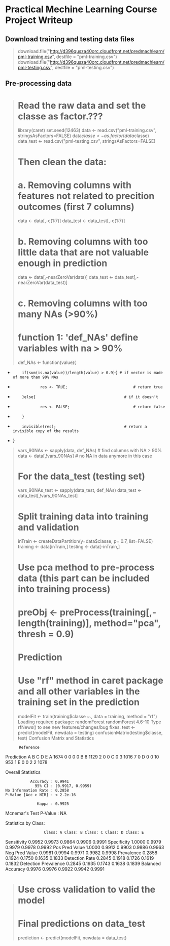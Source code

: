 # Practical Mechine Learning Course Project Writeup

## Download training and testing data files
> download.file("http://d396qusza40orc.cloudfront.net/predmachlearn/pml-training.csv", destfile = "pml-training.csv")
> download.file("http://d396qusza40orc.cloudfront.net/predmachlearn/pml-testing.csv", destfile = "pml-testing.csv")

## Pre-processing data
> # Read the raw data and set the classe as factor.??? 
> library(caret)
> set.seed(12463)
> data <- read.csv("pml-training.csv", stringsAsFactors=FALSE)
> data$classe <- as.factor(data$classe)
> data_test <- read.csv("pml-testing.csv", stringsAsFactors=FALSE)
> 
> # Then clean the data: 
> # a. Removing columns with features not related to precition outcomes (first 7 columns)
> data <- data[,-c(1:7)]
> data_test <- data_test[,-c(1:7)]
> 
> # b. Removing columns with too little data that are not valuable enough in prediction
> data <- data[,-nearZeroVar(data)]
> data_test <- data_test[,-nearZeroVar(data_test)]
> 
> # c. Removing columns with too many NAs (>90%)
> # function 1: 'def_NAs' define variables with na > 90% 
> def_NAs <- function(value){
+         if(sum(is.na(value))/length(value) > 0.9){ # if vector is made of more than 90% NAs
+                 res <- TRUE;                             # return true
+         }else{                                       # if it doesn't
+                 res <- FALSE;                            # return false
+         }
+         invisible(res);                              # return a invisible copy of the results
+ }
> 
> vars_90NAs <- sapply(data, def_NAs) # find columns with NA > 90%
> data <- data[,!vars_90NAs] # no NA in data anymore in this case
> 
> # For the data_test (testing set) 
> vars_90NAs_test <- sapply(data_test, def_NAs) 
> data_test <- data_test[,!vars_90NAs_test] 
> 
> # Split training data into training and validation
> inTrain <- createDataPartition(y=data$classe, p= 0.7, list=FALSE)
> training <- data[inTrain,]
> testing <- data[-inTrain,]
> 
> # Use pca method to pre-process data (this part can be included into training process)
> # preObj <- preProcess(training[,-length(training)], method="pca", thresh = 0.9)
> 
> # Prediction
> # Use "rf" method in caret package and all other variables in the training set in the prediction
> modelFit <- train(training$classe ~., data = training, method = "rf")
Loading required package: randomForest
randomForest 4.6-10
Type rfNews() to see new features/changes/bug fixes.
> test <- predict(modelFit, newdata = testing)
> confusionMatrix(testing$classe, test)
Confusion Matrix and Statistics

          Reference
Prediction    A    B    C    D    E
         A 1674    0    0    0    0
         B    8 1129    2    0    0
         C    0    3 1016    7    0
         D    0    0   10  953    1
         E    0    0    2    2 1078

Overall Statistics
                                          
               Accuracy : 0.9941          
                 95% CI : (0.9917, 0.9959)
    No Information Rate : 0.2858          
    P-Value [Acc > NIR] : < 2.2e-16       
                                          
                  Kappa : 0.9925          
 Mcnemar's Test P-Value : NA              

Statistics by Class:

                     Class: A Class: B Class: C Class: D Class: E
Sensitivity            0.9952   0.9973   0.9864   0.9906   0.9991
Specificity            1.0000   0.9979   0.9979   0.9978   0.9992
Pos Pred Value         1.0000   0.9912   0.9903   0.9886   0.9963
Neg Pred Value         0.9981   0.9994   0.9971   0.9982   0.9998
Prevalence             0.2858   0.1924   0.1750   0.1635   0.1833
Detection Rate         0.2845   0.1918   0.1726   0.1619   0.1832
Detection Prevalence   0.2845   0.1935   0.1743   0.1638   0.1839
Balanced Accuracy      0.9976   0.9976   0.9922   0.9942   0.9991
> 
> # Use cross validation to valid the model  
> 
> # Final predictions on data_test 
> prediction <- predict(modelFit, newdata = data_test)
